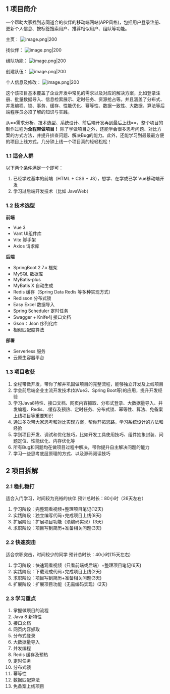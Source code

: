 ## 1 项目简介

一个帮助大家找到志同道合的伙伴的移动端网站(APP风格)，包括用户登录注册、更新个人信息、按标签搜索用户、推荐相似用户、组队等功能。

主页：
![image.png|200](https://my-obsidian-image.oss-cn-guangzhou.aliyuncs.com/2024/04/65ccb63f23dcea3fd150ba0d1d7fdf1d.png)

找伙伴：
![image.png|200](https://my-obsidian-image.oss-cn-guangzhou.aliyuncs.com/2024/04/8939f8e85a51da7105305f3bf3288fd0.png)

组队功能：
![image.png|200](https://my-obsidian-image.oss-cn-guangzhou.aliyuncs.com/2024/04/c283614882cf6f82c958b28de1a75791.png)

创建队伍：
![image.png|200](https://my-obsidian-image.oss-cn-guangzhou.aliyuncs.com/2024/04/5f3e8a8cee101c7c428b48a4cc005b70.png)

个人信息及修改：
![image.png|200](https://my-obsidian-image.oss-cn-guangzhou.aliyuncs.com/2024/04/0073a5e7403f6cc26b7d6a969df9678b.png)

这个该项目基本覆盖了企业开发中常见的需求以及对应的解决方案，比如登录注册、批量数据导入、信息检索展示、定时任务、资源抢占等。并且涵盖了分布式、并发编程、锁、事务、缓存、性能优化、幂等性、数据一致性、大数据、算法等后端程序员必须了解的知识与实践。

从==需求分析、技术选型、系统设计、前后端开发再到最后上线==，整个项目的制作过程为**全程带做项目！** 除了学做项目之外，还能学会很多思考问题、对比方案的方式方法，并提升排查问题、解决Bug的能力。此外，还能学习到最最最方便的项目上线方式，几分钟上线一个项目真的轻轻松松！
### 1.1 适合人群

以下两个条件满足一个即可：
1. 已经学过基本的前端（HTML + CSS + JS），想学、在学或已学 Vue移动端开发
2. 学习过后端开发技术（比如 JavaWeb）
### 1.2 技术选型

**前端**
- Vue 3
- Vant UI组件库
- Vite 脚手架
- Axios 请求库

**后端**
- SpringBoot 2.7.x 框架
- MySQL 数据库
- MyBatis-plus
- MyBatis X 自动生成
- Redis 缓存（Spring Data Redis 等多种实现方式）
- Redisson 分布式锁
- Easy Excel 数据导入
- Spring Scheduler 定时任务
- Swagger + Knife4j 接口文档
- Gson：Json 序列化库
- 相似匹配度算法

**部署**
- Serverless 服务
- 云原生容器平台
### 1.3 项目收获

1. 全程带做开发，带你了解并巩固做项目的完整流程，能够独立开发及上线项目
2. 学会前后端企业主流开发技术(如Vue3、Spring Boot等)的应用，提升开发经验
3. 学习Java8特性、接口文档、网页内容抓取、分布式登录、大数据量导入、并发编程、Redis、.缓存及预热、定时任务、分布式锁、幂等性、算法、免备案上线项目等重要知识
4. 通过多次带大家思考和对比实现方案，帮你开拓思路，学习系统设计的方法和经验
5. 学到项目开发、调试和优化技巧，比如开发工具使用技巧、组件抽象封装、问题定位、性能优化、内存优化等
6. 所有Bug和问题均在做项目过程中解决，带你提升自主解决问题的能力
7. 学习一些思考底层原理的方式、以及源码阅读技巧
## 2 项目拆解

### 2.1 稳扎稳打

适合入门学习，时间较为充裕的伙伴
预计总时长：80小时（26天左右）
1. 学习阶段：完整观看视频+整理项目笔记(12天)
2. 实践阶段：独立编写代码+完成项目上线(8天)
3. 扩展阶段：扩展项目功能（须编码实现）(3天)
4. 求职阶段：项目写到简历+准备相关问题(3天)
### 2.2 快速突击

适合求职突击，时间较少的同学
预计总时长：40小时(15天左右)
1. 学习阶段：快速观看视频（只看前端或后端）+整理项目笔记(6天)
2. 实践阶段：下载现成代码+完成项目上线(2天)
3. 求职阶段：项目写到简历+准备相关问题(3天)
4. 扩展阶段：扩展项目功能（无需编码实现）(2天)
### 2.3 学习重点

1. 掌握做项目的流程
2. Java 8 新特性
3. 接口文档
4. 网页内容抓取
5. 分布式登录
6. 大数据量导入
7. 并发编程
8. Redis 缓存及预热
9. 定时任务
10. 分布式锁
11. 幂等性
12. 数据匹配算法
13. 免备案上线项目